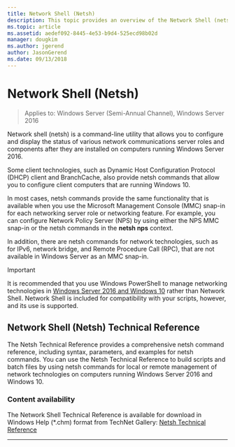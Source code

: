 ```yaml
---
title: Network Shell (Netsh)
description: This topic provides an overview of the Network Shell (netsh) command line utility in Windows Server 2016.
ms.topic: article
ms.assetid: aedef092-8445-4e53-b9d4-525ecd98b02d
manager: dougkim
ms.author: jgerend
author: JasonGerend
ms.date: 09/13/2018
---
```


# Network Shell \(Netsh\)

>Applies to: Windows Server (Semi-Annual Channel), Windows Server 2016

Network shell (netsh) is a command-line utility that allows you to configure and display the status of various network communications server roles and components after they are installed on computers running Windows Server 2016.

Some client technologies, such as Dynamic Host Configuration Protocol \(DHCP\) client and BranchCache, also provide netsh commands that allow you to configure client computers that are running Windows 10.

In most cases, netsh commands provide the same functionality that is available when you use the Microsoft Management Console \(MMC\) snap\-in for each networking server role or networking feature. For example, you can configure Network Policy Server \(NPS\) by using either the NPS MMC snap-in or the netsh commands in the **netsh nps** context.

In addition, there are netsh commands for network technologies, such as for IPv6, network bridge, and Remote Procedure Call \(RPC\), that are not available in Windows Server as an MMC snap-in.

>[!IMPORTANT]
>It is recommended that you use Windows PowerShell to manage networking technologies in [Windows Server 2016 and Windows 10](/powershell/windows/get-started) rather than Network Shell. Network Shell is included for compatibility with your scripts, however, and its use is supported.

## Network Shell (Netsh) Technical Reference

The Netsh Technical Reference provides a comprehensive netsh command reference, including syntax, parameters, and examples for netsh commands. You can use the Netsh Technical Reference to build scripts and batch files by using netsh commands for local or remote management of network technologies on computers running Windows Server 2016 and Windows 10.

### Content availability

The Network Shell Technical Reference is available for download in Windows Help \(*.chm\) format from TechNet Gallery: [Netsh Technical Reference](https://gallery.technet.microsoft.com/Netsh-Technical-Reference-c46523dc)

---
